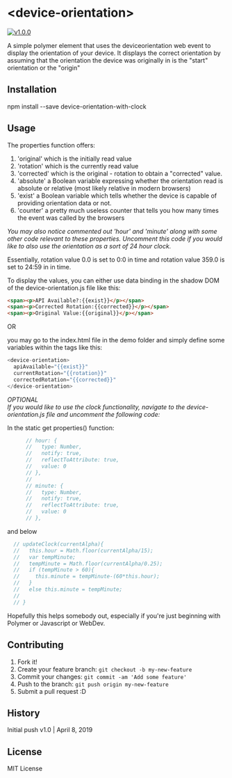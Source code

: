 # \<device-orientation\>

[![v1.0.0](http://img.shields.io/npm/v/REPO.svg?style=flat)](https://www.npmjs.com/package/device-orientation-with-clock "View this project on npm")

<snippet>
  <content><![CDATA[# ${1: device-orientation}

A simple polymer element that uses the deviceorientation web event to display the orientation of your device.
It displays the correct orientation by assuming that the orientation the device was originally in is the "start" orientation or the "origin"
## Installation
npm install --save device-orientation-with-clock
## Usage
The properties function offers:
1. 'original' which is the initially read value
2. 'rotation' which is the currently read value
3. 'corrected' which is the original - rotation to obtain a "corrected" value.
4. 'absolute' a Boolean variable expressing whether the orientation read is absolute or relative (most likely relative in modern browsers)
5. 'exist' a Boolean variable which tells whether the device is capable of providing orientation data or not.
6. 'counter' a pretty much useless counter that tells you how many times the event was called by the browsers

*You may also notice commented out 'hour' and 'minute' along with some other code relevant to these properties. Uncomment this code if you would like to also use the orientation as a sort of 24 hour clock.*

Essentially, rotation value 0.0 is set to 0:0 in time
and rotation value 359.0 is set to 24:59 in in time.

To display the values, you can either use data binding in the shadow DOM of the device-orientation.js file like this:

```html
<span><p>API Available?:{{exist}}</p></span>
<span><p>Corrected Rotation:{{corrected}}</p></span>
<span><p>Original Value:{{original}}</p></span>
```
OR

you may go to the index.html file in the demo folder and simply define some variables within the tags like this:

```javascript
<device-orientation>
  apiAvailable="{{exist}}"
  currentRotation="{{rotation}}"
  correctedRotation="{{corrected}}"
</device-orientation>
```

*OPTIONAL <br>
If you would like to use the clock functionality, navigate to the device-orientation.js file and uncomment the following code:*

In the static get properties() function:
```javascript
      // hour: {
      //   type: Number,
      //   notify: true,
      //   reflectToAttribute: true,
      //   value: 0
      // },
      //
      // minute: {
      //   type: Number,
      //   notify: true,
      //   reflectToAttribute: true,
      //   value: 0
      // },
```
and below 

```javascript
  // updateClock(currentAlpha){
  //   this.hour = Math.floor(currentAlpha/15);
  //   var tempMinute;
  //   tempMinute = Math.floor(currentAlpha/0.25);
  //   if (tempMinute > 60){
  //     this.minute = tempMinute-(60*this.hour);
  //   }
  //   else this.minute = tempMinute;
  //
  // }
```

Hopefully this helps somebody out, especially if you're just beginning with Polymer or Javascript or WebDev.  

## Contributing
1. Fork it!
2. Create your feature branch: `git checkout -b my-new-feature`
3. Commit your changes: `git commit -am 'Add some feature'`
4. Push to the branch: `git push origin my-new-feature`
5. Submit a pull request :D

## History
Initial push v1.0 | April 8, 2019

## License
MIT License

